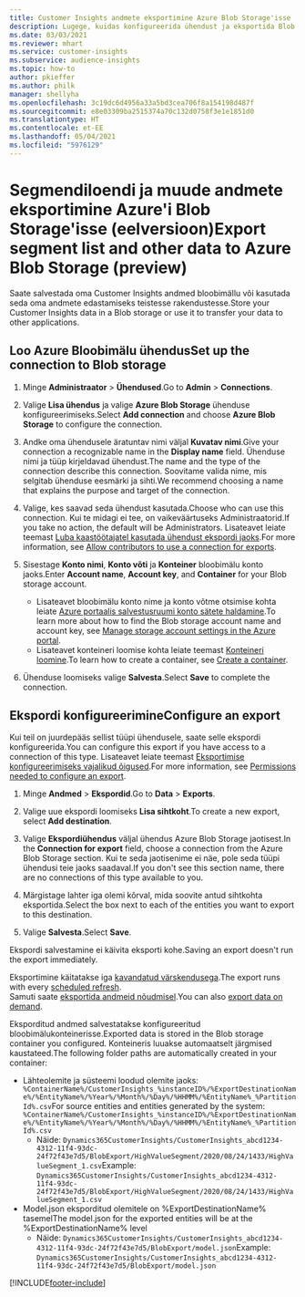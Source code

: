 ```yaml
---
title: Customer Insights andmete eksportimine Azure Blob Storage'isse
description: Lugege, kuidas konfigureerida ühendust ja eksportida Blob storage'isse.
ms.date: 03/03/2021
ms.reviewer: mhart
ms.service: customer-insights
ms.subservice: audience-insights
ms.topic: how-to
author: pkieffer
ms.author: philk
manager: shellyha
ms.openlocfilehash: 3c19dc6d4956a33a5bd3cea706f8a154198d487f
ms.sourcegitcommit: e8e03309ba2515374a70c132d0758f3e1e1851d0
ms.translationtype: HT
ms.contentlocale: et-EE
ms.lasthandoff: 05/04/2021
ms.locfileid: "5976129"
---
```

# <a name="export-segment-list-and-other-data-to-azure-blob-storage-preview"></a><span data-ttu-id="d57ff-103">Segmendiloendi ja muude andmete eksportimine Azure'i Blob Storage'isse (eelversioon)</span><span class="sxs-lookup"><span data-stu-id="d57ff-103">Export segment list and other data to Azure Blob Storage (preview)</span></span>

<span data-ttu-id="d57ff-104">Saate salvestada oma Customer Insights andmed bloobimällu või kasutada seda oma andmete edastamiseks teistesse rakendustesse.</span><span class="sxs-lookup"><span data-stu-id="d57ff-104">Store your Customer Insights data in a Blob storage or use it to transfer your data to other applications.</span></span>

## <a name="set-up-the-connection-to-blob-storage"></a><span data-ttu-id="d57ff-105">Loo Azure Bloobimälu ühendus</span><span class="sxs-lookup"><span data-stu-id="d57ff-105">Set up the connection to Blob storage</span></span>

1. <span data-ttu-id="d57ff-106">Minge **Administraator** > **Ühendused**.</span><span class="sxs-lookup"><span data-stu-id="d57ff-106">Go to **Admin** > **Connections**.</span></span>

1. <span data-ttu-id="d57ff-107">Valige **Lisa ühendus** ja valige **Azure Blob Storage** ühenduse konfigureerimiseks.</span><span class="sxs-lookup"><span data-stu-id="d57ff-107">Select **Add connection** and choose **Azure Blob Storage** to configure the connection.</span></span>

1. <span data-ttu-id="d57ff-108">Andke oma ühendusele äratuntav nimi väljal **Kuvatav nimi**.</span><span class="sxs-lookup"><span data-stu-id="d57ff-108">Give your connection a recognizable name in the **Display name** field.</span></span> <span data-ttu-id="d57ff-109">Ühenduse nimi ja tüüp kirjeldavad ühendust.</span><span class="sxs-lookup"><span data-stu-id="d57ff-109">The name and the type of the connection describe this connection.</span></span> <span data-ttu-id="d57ff-110">Soovitame valida nime, mis selgitab ühenduse eesmärki ja sihti.</span><span class="sxs-lookup"><span data-stu-id="d57ff-110">We recommend choosing a name that explains the purpose and target of the connection.</span></span>

1. <span data-ttu-id="d57ff-111">Valige, kes saavad seda ühendust kasutada.</span><span class="sxs-lookup"><span data-stu-id="d57ff-111">Choose who can use this connection.</span></span> <span data-ttu-id="d57ff-112">Kui te midagi ei tee, on vaikeväärtuseks Administraatorid.</span><span class="sxs-lookup"><span data-stu-id="d57ff-112">If you take no action, the default will be Administrators.</span></span> <span data-ttu-id="d57ff-113">Lisateavet leiate teemast [Luba kaastöötajatel kasutada ühendust ekspordi jaoks](connections.md#allow-contributors-to-use-a-connection-for-exports).</span><span class="sxs-lookup"><span data-stu-id="d57ff-113">For more information, see [Allow contributors to use a connection for exports](connections.md#allow-contributors-to-use-a-connection-for-exports).</span></span>

1. <span data-ttu-id="d57ff-114">Sisestage **Konto nimi**, **Konto võti** ja **Konteiner** bloobimälu konto jaoks.</span><span class="sxs-lookup"><span data-stu-id="d57ff-114">Enter **Account name**, **Account key**, and **Container** for your Blob storage account.</span></span>
    - <span data-ttu-id="d57ff-115">Lisateavet bloobimälu konto nime ja konto võtme otsimise kohta leiate [Azure portaalis salvestusruumi konto sätete haldamine](/azure/storage/common/storage-account-manage).</span><span class="sxs-lookup"><span data-stu-id="d57ff-115">To learn more about how to find the Blob storage account name and account key, see [Manage storage account settings in the Azure portal](/azure/storage/common/storage-account-manage).</span></span>
    - <span data-ttu-id="d57ff-116">Lisateavet konteineri loomise kohta leiate teemast [Konteineri loomine](/azure/storage/blobs/storage-quickstart-blobs-portal#create-a-container).</span><span class="sxs-lookup"><span data-stu-id="d57ff-116">To learn how to create a container, see [Create a container](/azure/storage/blobs/storage-quickstart-blobs-portal#create-a-container).</span></span>

1. <span data-ttu-id="d57ff-117">Ühenduse loomiseks valige **Salvesta**.</span><span class="sxs-lookup"><span data-stu-id="d57ff-117">Select **Save** to complete the connection.</span></span> 

## <a name="configure-an-export"></a><span data-ttu-id="d57ff-118">Ekspordi konfigureerimine</span><span class="sxs-lookup"><span data-stu-id="d57ff-118">Configure an export</span></span>

<span data-ttu-id="d57ff-119">Kui teil on juurdepääs sellist tüüpi ühendusele, saate selle ekspordi konfigureerida.</span><span class="sxs-lookup"><span data-stu-id="d57ff-119">You can configure this export if you have access to a connection of this type.</span></span> <span data-ttu-id="d57ff-120">Lisateavet leiate teemast [Eksportimise konfigureerimiseks vajalikud õigused](export-destinations.md#set-up-a-new-export).</span><span class="sxs-lookup"><span data-stu-id="d57ff-120">For more information, see [Permissions needed to configure an export](export-destinations.md#set-up-a-new-export).</span></span>

1. <span data-ttu-id="d57ff-121">Minge **Andmed** > **Ekspordid**.</span><span class="sxs-lookup"><span data-stu-id="d57ff-121">Go to **Data** > **Exports**.</span></span>

1. <span data-ttu-id="d57ff-122">Valige uue ekspordi loomiseks **Lisa sihtkoht**.</span><span class="sxs-lookup"><span data-stu-id="d57ff-122">To create a new export, select **Add destination**.</span></span>

1. <span data-ttu-id="d57ff-123">Valige **Ekspordiühendus** väljal ühendus Azure Blob Storage jaotisest.</span><span class="sxs-lookup"><span data-stu-id="d57ff-123">In the **Connection for export** field, choose a connection from the Azure Blob Storage section.</span></span> <span data-ttu-id="d57ff-124">Kui te seda jaotisenime ei näe, pole seda tüüpi ühendusi teie jaoks saadaval.</span><span class="sxs-lookup"><span data-stu-id="d57ff-124">If you don't see this section name, there are no connections of this type available to you.</span></span>

1. <span data-ttu-id="d57ff-125">Märgistage lahter iga olemi kõrval, mida soovite antud sihtkohta eksportida.</span><span class="sxs-lookup"><span data-stu-id="d57ff-125">Select the box next to each of the entities you want to export to this destination.</span></span>

1. <span data-ttu-id="d57ff-126">Valige **Salvesta**.</span><span class="sxs-lookup"><span data-stu-id="d57ff-126">Select **Save**.</span></span>

<span data-ttu-id="d57ff-127">Ekspordi salvestamine ei käivita eksporti kohe.</span><span class="sxs-lookup"><span data-stu-id="d57ff-127">Saving an export doesn't run the export immediately.</span></span>

<span data-ttu-id="d57ff-128">Eksportimine käitatakse iga [kavandatud värskendusega](system.md#schedule-tab).</span><span class="sxs-lookup"><span data-stu-id="d57ff-128">The export runs with every [scheduled refresh](system.md#schedule-tab).</span></span>     
<span data-ttu-id="d57ff-129">Samuti saate [eksportida andmeid nõudmisel](export-destinations.md#run-exports-on-demand).</span><span class="sxs-lookup"><span data-stu-id="d57ff-129">You can also [export data on demand](export-destinations.md#run-exports-on-demand).</span></span> 

<span data-ttu-id="d57ff-130">Eksporditud andmed salvestatakse konfigureeritud bloobimälukonteinerisse.</span><span class="sxs-lookup"><span data-stu-id="d57ff-130">Exported data is stored in the Blob storage container you configured.</span></span> <span data-ttu-id="d57ff-131">Konteineris luuakse automaatselt järgmised kaustateed.</span><span class="sxs-lookup"><span data-stu-id="d57ff-131">The following folder paths are automatically created in your container:</span></span>

- <span data-ttu-id="d57ff-132">Lähteolemite ja süsteemi loodud olemite jaoks: `%ContainerName%/CustomerInsights_%instanceID%/%ExportDestinationName%/%EntityName%/%Year%/%Month%/%Day%/%HHMM%/%EntityName%_%PartitionId%.csv`</span><span class="sxs-lookup"><span data-stu-id="d57ff-132">For source entities and entities generated by the system: `%ContainerName%/CustomerInsights_%instanceID%/%ExportDestinationName%/%EntityName%/%Year%/%Month%/%Day%/%HHMM%/%EntityName%_%PartitionId%.csv`</span></span>
  - <span data-ttu-id="d57ff-133">Näide: `Dynamics365CustomerInsights/CustomerInsights_abcd1234-4312-11f4-93dc-24f72f43e7d5/BlobExport/HighValueSegment/2020/08/24/1433/HighValueSegment_1.csv`</span><span class="sxs-lookup"><span data-stu-id="d57ff-133">Example: `Dynamics365CustomerInsights/CustomerInsights_abcd1234-4312-11f4-93dc-24f72f43e7d5/BlobExport/HighValueSegment/2020/08/24/1433/HighValueSegment_1.csv`</span></span>
- <span data-ttu-id="d57ff-134">Model.json eksporditud olemitele on %ExportDestinationName% tasemel</span><span class="sxs-lookup"><span data-stu-id="d57ff-134">The model.json for the exported entities will be at the %ExportDestinationName% level</span></span>
  - <span data-ttu-id="d57ff-135">Näide: `Dynamics365CustomerInsights/CustomerInsights_abcd1234-4312-11f4-93dc-24f72f43e7d5/BlobExport/model.json`</span><span class="sxs-lookup"><span data-stu-id="d57ff-135">Example: `Dynamics365CustomerInsights/CustomerInsights_abcd1234-4312-11f4-93dc-24f72f43e7d5/BlobExport/model.json`</span></span>

[!INCLUDE[footer-include](../includes/footer-banner.md)]
